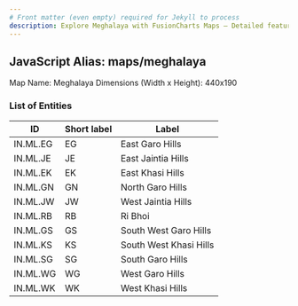 ```yaml
---
# Front matter (even empty) required for Jekyll to process
description: Explore Meghalaya with FusionCharts Maps – Detailed features for seamless integration. Try now & enhance your data visualization today! 
---
```


## JavaScript Alias: maps/meghalaya

Map Name: Meghalaya
Dimensions (Width x Height): 440x190






### List of Entities

ID | Short label | Label
---|---|---|
IN.ML.EG|EG|East Garo Hills
IN.ML.JE|JE|East Jaintia Hills
IN.ML.EK|EK|East Khasi Hills
IN.ML.GN|GN|North Garo Hills
IN.ML.JW|JW|West Jaintia Hills
IN.ML.RB|RB|Ri Bhoi
IN.ML.GS|GS|South West Garo Hills
IN.ML.KS|KS|South West Khasi Hills
IN.ML.SG|SG|South Garo Hills
IN.ML.WG|WG|West Garo Hills
IN.ML.WK|WK|West Khasi Hills
